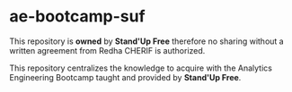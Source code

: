 # ae-bootcamp-suf

This repository is **owned** by **Stand'Up Free** therefore no sharing without a written agreement from Redha CHERIF is authorized.  

This repository centralizes the knowledge to acquire with the Analytics Engineering Bootcamp taught and provided by **Stand'Up Free**.
